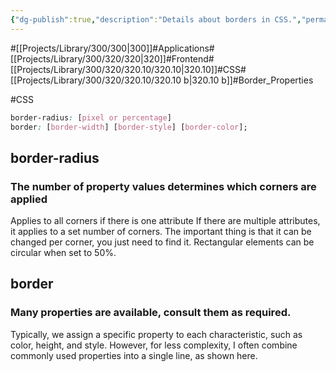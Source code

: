 ```yaml
---
{"dg-publish":true,"description":"Details about borders in CSS.","permalink":"/projects/library/300/320/320-10/320-10-b/","dgPassFrontmatter":true,"noteIcon":"0","created":"2024-02-21T12:25:43.078+09:00","updated":"2024-04-11T00:39:25.844+09:00"}
---
```


#[[Projects/Library/300/300\|300]]#Applications#[[Projects/Library/300/320/320\|320]]#Frontend#[[Projects/Library/300/320/320.10/320.10\|320.10]]#CSS#[[Projects/Library/300/320/320.10/320.10 b\|320.10 b]]#Border_Properties




#CSS 

```css
border-radius: [pixel or percentage]
border: [border-width] [border-style] [border-color];
```

## border-radius

### The number of property values determines which corners are applied
Applies to all corners if there is one attribute
If there are multiple attributes, it applies to a set number of corners.
The important thing is that it can be changed per corner, you just need to find it.
Rectangular elements can be circular when set to 50%.

## border

### Many properties are available, consult them as required.

Typically, we assign a specific property to each characteristic, such as color, height, and style. However, for less complexity, I often combine commonly used properties into a single line, as shown here.